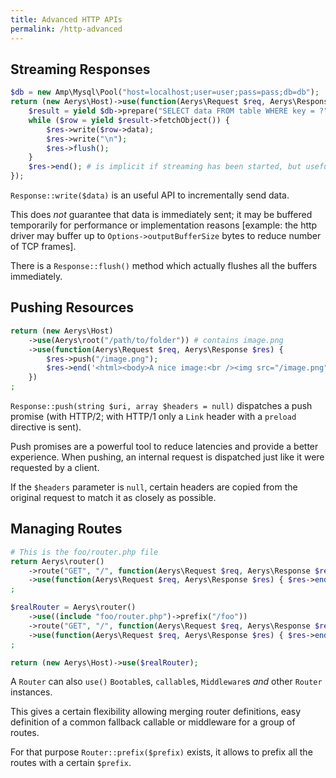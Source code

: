```yaml
---
title: Advanced HTTP APIs
permalink: /http-advanced
---
```

## Streaming Responses

```php
$db = new Amp\Mysql\Pool("host=localhost;user=user;pass=pass;db=db");
return (new Aerys\Host)->use(function(Aerys\Request $req, Aerys\Response $res) use ($db) {
    $result = yield $db->prepare("SELECT data FROM table WHERE key = ?", [$req->getParam("key") ?? "default"]);
    while ($row = yield $result->fetchObject()) {
        $res->write($row->data);
        $res->write("\n");
        $res->flush();
    }
    $res->end(); # is implicit if streaming has been started, but useful to signal end of data to wait on other things now
});
```

`Response::write($data)` is an useful API to incrementally send data.

This does *not* guarantee that data is immediately sent; it may be buffered temporarily for performance or implementation reasons [example: the http driver may buffer up to `Options->outputBufferSize` bytes to reduce number of TCP frames].

There is a `Response::flush()` method which actually flushes all the buffers immediately.

## Pushing Resources

```php
return (new Aerys\Host)
    ->use(Aerys\root("/path/to/folder")) # contains image.png
    ->use(function(Aerys\Request $req, Aerys\Response $res) {
        $res->push("/image.png");
        $res->end('<html><body>A nice image:<br /><img src="/image.png" /></body></html>');
    })
;
```

`Response::push(string $uri, array $headers = null)` dispatches a push promise (with HTTP/2; with HTTP/1 only a `Link` header with a `preload` directive is sent).

Push promises are a powerful tool to reduce latencies and provide a better experience. When pushing, an internal request is dispatched just like it were requested by a client.

If the `$headers` parameter is `null`, certain headers are copied from the original request to match it as closely as possible.

## Managing Routes

```php
# This is the foo/router.php file
return Aerys\router()
    ->route("GET", "/", function(Aerys\Request $req, Aerys\Response $res) { $res->end("to-be-prefixed root"); })
    ->use(function(Aerys\Request $req, Aerys\Response $res) { $res->end("fallback route, only for this router"); }))
;
```

```php
$realRouter = Aerys\router()
    ->use((include "foo/router.php")->prefix("/foo"))
    ->route("GET", "/", function(Aerys\Request $req, Aerys\Response $res) { $res->end("real root"); })
    ->use(function(Aerys\Request $req, Aerys\Response $res) { $res->end("general fallback route"); }))
;

return (new Aerys\Host)->use($realRouter);
```

A `Router` can also `use()` `Bootable`s, `callable`s, `Middleware`s _and_ other `Router` instances.

This gives a certain flexibility allowing merging router definitions, easy definition of a common fallback callable or middleware for a group of routes.

For that purpose `Router::prefix($prefix)` exists, it allows to prefix all the routes with a certain `$prefix`.
